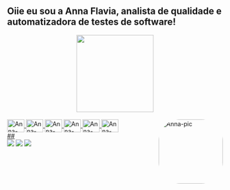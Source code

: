 ## Oiie eu sou a Anna Flavia, analista de qualidade e automatizadora de testes de software!
<div align="center">
  <a href="https://github.com/annaflaviavassalo">
  <img height="180em" src="https://github-readme-stats.vercel.app/api?username=annaflaviavassalo&show_icons=true&theme=dracula&include_all_commits=true&count_private=true"/>
</div>
<div style="display: inline_block"><br>
  <img align="center" alt="Anna-Ruby" height="30" width="40" src="https://cdn.jsdelivr.net/gh/devicons/devicon/icons/ruby/ruby-original.svg">
  <img align="center" alt="Anna-Java" height="30" width="40" src="https://cdn.jsdelivr.net/gh/devicons/devicon/icons/java/java-original.svg">
  <img align="center" alt="Anna-Cucumber" height="30" width="40" src="https://cdn.jsdelivr.net/gh/devicons/devicon/icons/cucumber/cucumber-plain.svg">
  <img align="center" alt="Anna-Selenium" height="30" width="40" src="https://cdn.jsdelivr.net/gh/devicons/devicon/icons/selenium/selenium-original.svg">
  <img align="center" alt="Anna-VSC" height="30" width="40" src="https://cdn.jsdelivr.net/gh/devicons/devicon/icons/vscode/vscode-original-wordmark.svg">
  <img align="center" alt="Anna-Jenkins" height="30" width="40" src="https://cdn.jsdelivr.net/gh/devicons/devicon/icons/jenkins/jenkins-original.svg">
  <img align="right" alt="Anna-pic" height="150" style="border-radius:50px;" src="https://user-images.githubusercontent.com/62353098/186284590-111c6ecb-0ad7-4827-841b-577d139ad99a.png">
</div>
  ##
<div> 
  <a href="https://instagram.com/annaflaviavassalo" target="_blank"><img src="https://img.shields.io/badge/-Instagram-%23E4405F?style=for-the-badge&logo=instagram&logoColor=white" target="_blank"></a>
  <a href = "mailto:contatoannaflavia.vassalo@gmail.com"><img src="https://img.shields.io/badge/-Gmail-%23333?style=for-the-badge&logo=gmail&logoColor=white" target="_blank"></a>
  <a href="https://www.linkedin.com/in/anna-flavia-vassalo-836934172" target="_blank"><img src="https://img.shields.io/badge/-LinkedIn-%230077B5?style=for-the-badge&logo=linkedin&logoColor=white" target="_blank"></a>  
</div>



